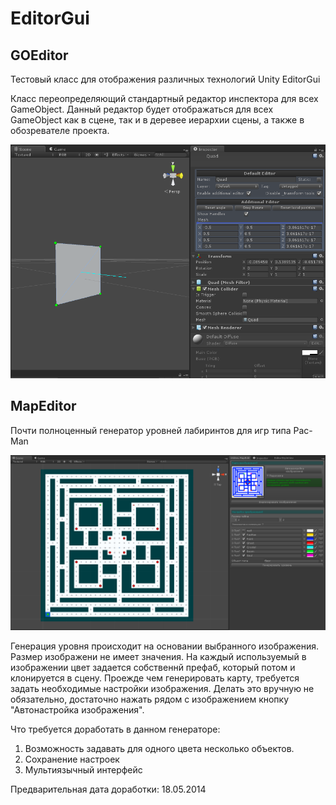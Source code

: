 EditorGui
=========

GOEditor
--------
Тестовый класс для отображения различных технологий Unity EditorGui

Класс переопределяющий стандартный редактор инспектора для всех GameObject. Данный редактор будет отображаться для всех GameObject как в сцене, так и в
деревее иерархии сцены, а также в обозревателе проекта.

![Editor](https://github.com/devpilgrin/EditorGui/blob/master/Git_res/screenshot%202014-05-17%20002.png?raw=true)

MapEditor
---------

Почти полноценный генератор уровней лабиринтов для игр типа Pac-Man

![Editor](https://github.com/devpilgrin/EditorGui/blob/master/Git_res/screenshot%202014-05-17%20001.png?raw=true)

Генерация уровня происходит на основании выбранного изображения.
Размер изображени не имеет значения. На каждый используемый в изображении цвет задается собственнй префаб, который потом и клонируется в сцену.
Проежде чем генерировать карту, требуется задать необходимые настройки изображения. Делать это вручную не обязательно, достаточно нажать рядом с изображением кнопку "Автонастройка изображения".

Что требуется доработать в данном генераторе:

1. Возможность задавать для одного цвета несколько объектов.
2. Сохранение настроек
3. Мультиязычный интерфейс

Предварительная дата доработки: 18.05.2014
